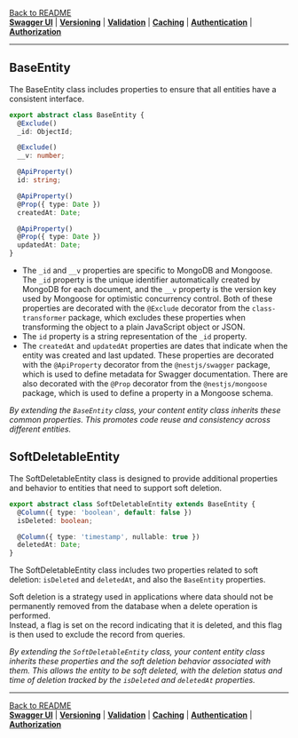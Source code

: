 [Back to README](https://github.com/MikeDev75015/mongodb-dynamic-api/blob/develop/README.md)
<br>**[Swagger UI](https://github.com/MikeDev75015/mongodb-dynamic-api/blob/develop/README/swagger-ui.md)**
| **[Versioning](https://github.com/MikeDev75015/mongodb-dynamic-api/blob/develop/README/versioning.md)**
| **[Validation](https://github.com/MikeDev75015/mongodb-dynamic-api/blob/develop/README/validation.md)**
| **[Caching](https://github.com/MikeDev75015/mongodb-dynamic-api/blob/develop/README/caching.md)**
| **[Authentication](https://github.com/MikeDev75015/mongodb-dynamic-api/blob/develop/README/authentication.md)**
| **[Authorization](https://github.com/MikeDev75015/mongodb-dynamic-api/blob/develop/README/authorization.md)**

___

## BaseEntity

The BaseEntity class includes properties to ensure that all entities have a consistent interface.

```typescript
export abstract class BaseEntity {
  @Exclude()
  _id: ObjectId;

  @Exclude()
  __v: number;

  @ApiProperty()
  id: string;

  @ApiProperty()
  @Prop({ type: Date })
  createdAt: Date;

  @ApiProperty()
  @Prop({ type: Date })
  updatedAt: Date;
}
```

- The `_id` and `__v` properties are specific to MongoDB and Mongoose.
The `_id` property is the unique identifier automatically created by MongoDB for each document,
and the `__v` property is the version key used by Mongoose for optimistic concurrency control.
Both of these properties are decorated with the `@Exclude` decorator from the `class-transformer` package,
which excludes these properties when transforming the object to a plain JavaScript object or JSON.
- The `id` property is a string representation of the `_id` property.
- The `createdAt` and `updatedAt` properties are dates that indicate when the entity was created and last updated.
These properties are decorated with the `@ApiProperty` decorator from the `@nestjs/swagger` package,
which is used to define metadata for Swagger documentation.
There are also decorated with the `@Prop` decorator from the `@nestjs/mongoose`
package, which is used to define a property in a Mongoose schema.

*By extending the `BaseEntity` class, your content entity class inherits these common properties.
This promotes code reuse and consistency across different entities.*


## SoftDeletableEntity

The SoftDeletableEntity class is designed to provide additional properties and behavior to entities that need
to support soft deletion.

```typescript
export abstract class SoftDeletableEntity extends BaseEntity {
  @Column({ type: 'boolean', default: false })
  isDeleted: boolean;

  @Column({ type: 'timestamp', nullable: true })
  deletedAt: Date;
}
```

The SoftDeletableEntity class includes two properties related to soft deletion: `isDeleted` and `deletedAt`,
and also the `BaseEntity` properties.

Soft deletion is a strategy used in applications where data should not be permanently removed from the
database when a delete operation is performed.
<br>Instead, a flag is set on the record indicating that it is deleted, and this flag is then used to exclude
the record from queries.

*By extending the `SoftDeletableEntity` class,
your content entity class inherits these properties and the soft deletion behavior associated with them.
This allows the entity to be soft deleted,
with the deletion status and time of deletion tracked by the `isDeleted` and `deletedAt` properties.*

___

[Back to README](https://github.com/MikeDev75015/mongodb-dynamic-api/blob/develop/README.md)
<br>**[Swagger UI](https://github.com/MikeDev75015/mongodb-dynamic-api/blob/develop/README/swagger-ui.md)**
| **[Versioning](https://github.com/MikeDev75015/mongodb-dynamic-api/blob/develop/README/versioning.md)**
| **[Validation](https://github.com/MikeDev75015/mongodb-dynamic-api/blob/develop/README/validation.md)**
| **[Caching](https://github.com/MikeDev75015/mongodb-dynamic-api/blob/develop/README/caching.md)**
| **[Authentication](https://github.com/MikeDev75015/mongodb-dynamic-api/blob/develop/README/authentication.md)**
| **[Authorization](https://github.com/MikeDev75015/mongodb-dynamic-api/blob/develop/README/authorization.md)**


<br>
<br>
<br>